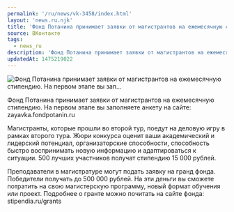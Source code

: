 ```yaml
---
permalink: '/ru/news/vk-3458/index.html'
layout: 'news.ru.njk'
title: 'Фонд Потанина принимает заявки от магистрантов на ежемесячную стипендию. На первом этапе вы зап…'
source: ВКонтакте
tags:
  - news_ru
description: 'Фонд Потанина принимает заявки от магистрантов на ежемесячную стипендию. На первом этапе вы зап…'
updatedAt: 1475219022
---
```

![Фонд Потанина принимает заявки от магистрантов на ежемесячную стипендию. На первом этапе вы зап…](https://sun9-74.userapi.com/impf/c636716/v636716484/345f7/GdszcfsUGl4.jpg?size=800x547&quality=96&proxy=1&sign=f0ced75501c106b054db8281e5347507&c_uniq_tag=9E4aIeF_pRGVWtGXrn2iJv5nbRp4Wq0ltju5F7Iwy10&type=album)

Фонд Потанина принимает заявки от магистрантов на ежемесячную стипендию. На первом этапе вы заполняете анкету на сайте: zayavka.fondpotanin.ru

Магистранты, которые прошли во второй тур, поедут на деловую игру в рамках второго тура. Жюри конкурса оценит ваши академический и лидерский потенциал, организаторские способности, способность быстро воспринимать новую информацию и адаптироваться к ситуации. 500 лучших участников получат стипендию 15 000 рублей.

Преподаватели в магистратуре могут подать заявку на гранд фонда. Победители получать до 500 000 рублей. На эти деньги вы сможете потратить на свою магистерскую программу, новый формат обучения или проект. Подробнее о гранте можно почитать на сайте фонда: stipendia.ru/grants
